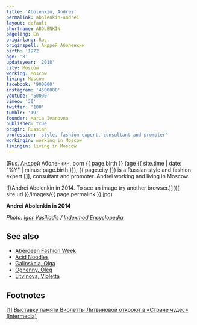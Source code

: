 ```yaml
---
title: 'Abolenkin, Andrei'
permalink: abolenkin-andrei
layout: default
shortname: ABOLENKIN
pagelang: En
originlang: Rus.
originspell: Андрей Аболенкин
birth: '1972'
age: '8'
updateyear: '2018'
city: Moscow
working: Moscow
living: Moscow
facebook: '900000'
instagram: '4500000'
youtube: '50000'
vimeo: '30'
twitter: '100'
tumblr: '19'
founder: Maria Ivanovna
published: true
origin: Russian
profession: 'style, fashion expert, consultant and promoter'
workingin: working in Moscow
livingin: living in Moscow
---
```


(Rus. Андрей Аболенкин, born {{ page.birth }} (age {{ site.time | date: "%Y" | minus: page.birth }}), {{ page.city }}) is a Russian style and fashion expert <span id="a1">[\[1\]](#f1)</span>, consultant and promoter. Andrei working and living in Moscow.

![(Andrei Abolenkin in 2014. To see an image try another browser.)]({{ site.url }}/images/{{ page.permalink }}.jpg)


**Andrei Abolenkin in 2014**

*Photo: [Igor Vasiliadis](igor-vasiliadis) / [Indexmod Encyclopedia](index)*


## See also

+ [Aberdeen Fashion Week](aberdeen-fashion-week)
+ [Acid Noodles](acid-noodles)
+ [Galinskaia, Olga](galinskaia-olga)
+ [Ognenny, Oleg](ognenny-oleg)
+ [Litvinova, Violetta](litvinova-violetta)

## Footnotes

[[1]](#a1) <span id="f1"></span> [Выставку памяти Виолетты Литвиновой откроют в «Стране чудес» (Intermedia)](http://www.intermedia.ru/news/286753)
